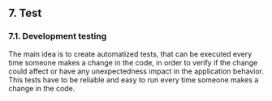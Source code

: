 ## 7. Test

### 7.1. Development testing
The main idea is to create automatized tests, that can be executed every time someone makes a change in the code, in order to verify if the change could affect or have any unexpectedness impact in the application behavior. This tests have to be reliable and easy to run every time someone makes a change in the code.
